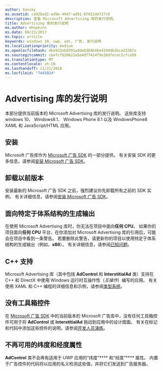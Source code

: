 ```yaml
---
author: Xansky
ms.assetid: ca92bed1-ad9e-4947-ad91-87d12de727c0
description: 查看 Microsoft Advertising 库的发行说明。
title: Advertising 库的发行说明
ms.author: mhopkins
ms.date: 08/23/2017
ms.topic: article
keywords: windows 10, uwp, ads, 广告, 发行说明
ms.localizationpriority: medium
ms.openlocfilehash: dbe932eb9391a4de0304b4be42944b2bced3287a
ms.sourcegitcommit: cbe7cf620622a5e4df7414f9e38dfecec1cfca99
ms.translationtype: MT
ms.contentlocale: zh-CN
ms.lasthandoff: 11/21/2018
ms.locfileid: "7445024"
---
```

# <a name="release-notes-for-the-advertising-libraries"></a>Advertising 库的发行说明




本部分提供当前版本的 Microsoft Advertising 库的发行说明。 这些库支持 windows 10、 Windows8.1、 Windows Phone 8.1 以及 WindowsPhone8 XAML 和 JavaScript/HTML 应用。

## <a name="installation"></a>安装


Microsoft 广告库作为 [Microsoft 广告 SDK](http://aka.ms/ads-sdk-uwp) 的一部分提供。 有关安装 SDK 的更多信息，请参阅[安装 Microsoft 广告 SDK](install-the-microsoft-advertising-libraries.md)。

## <a name="uninstall-previous-versions"></a>卸载以前版本

安装最新的 Microsoft 广告 SDK 之前，强烈建议你先卸载所有之前的 SDK 实例。 有关详细信息，请参阅[安装 Microsoft 广告 SDK](install-the-microsoft-advertising-libraries.md)。

## <a name="target-architecture-specific-build-outputs"></a>面向特定于体系结构的生成输出

在使用 Microsoft Advertising 库时，你无法在项目中面向**任何 CPU**。 如果你的项目面向**任何 CPU** 平台，在你添加对 Microsoft Advertising 库的引用后，可能会在项目中看到一条警告。 若要删除此警告，请更新你的项目以使用特定于体系结构的生成输出（例如，**x86**）。 有关详细信息，请参阅[已知问题](known-issues-for-the-advertising-libraries.md)。

## <a name="c-support"></a>C++ 支持

Microsoft Advertising 库（其中包括 **AdControl** 和 **InterstitialAd** 类）支持在 C++ 和 DirectX 中使用 Windows 运行时互操作性（*互操作*）编写的应用。 有关使用 XAML 和 C++ 编程的详细信息和示例，请参阅[类型系统](https://docs.microsoft.com/cpp/cppcx/type-system-c-cx)。

## <a name="no-toolbox-control"></a>没有工具箱控件

在 [Microsoft 广告 SDK](http://aka.ms/ads-sdk-uwp) 中的当前版本的 Microsoft 广告库中，没有任何工具箱控件可用于将 **AdControl** 或 **InterstitialAd** 拖动到应用中的设计图面。 有关在标记和代码中添加这些控件的说明，请参阅[开发人员演练](developer-walkthroughs.md)。

## <a name="latitude-and-longitude-properties-no-longer-available"></a>不再可用的纬度和经度属性

**AdControl** 类不会再有适用于 UWP 应用的“纬度”**** 和“经度”**** 属性。 内置于广告控件的代码将以应用的名义检测这些值，并将它们发送到广告服务器。


 

 
